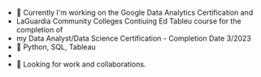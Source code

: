 

- 🔭 Currently I'm working on the Google Data Analytics Certification and 
- LaGuardia Community Colleges Contiuing Ed Tableu course for the completion of
- my Data Analyst/Data Science Certification - Completion Date 3/2023
- 🌱 Python, SQL, Tableau
-  
- 👯 Looking for work and collaborations. 
 <!--  I’m looking to collaborate on ...
-  I’m looking for help with ...
- - ⚡ Fun fact: ...there are so many ;) too many... 🤔
- 📫 How to reach me: ...
-  Pronouns: ...

-->
